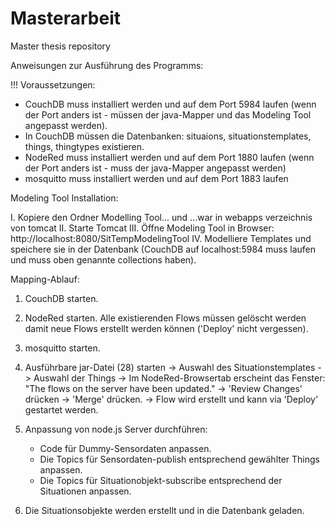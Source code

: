 # Masterarbeit
Master thesis repository

Anweisungen zur Ausführung des Programms:

!!! Voraussetzungen:

- CouchDB muss installiert werden und auf dem Port 5984 laufen (wenn der Port anders ist - müssen der java-Mapper und das Modeling Tool angepasst werden).
- In CouchDB müssen die Datenbanken: situaions, situationstemplates, things, thingtypes existieren.
- NodeRed muss installiert werden und auf dem Port 1880 laufen (wenn der Port anders ist - muss der java-Mapper angepasst werden)
- mosquitto muss installiert werden und auf dem Port 1883 laufen

Modeling Tool Installation:

I.   Kopiere den Ordner Modelling Tool...  und ...war in webapps verzeichnis von tomcat
II.  Starte Tomcat
III. Öffne Modeling Tool in Browser: http://localhost:8080/SitTempModelingTool
IV.  Modelliere Templates und speichere sie in der Datenbank (CouchDB auf localhost:5984 muss laufen und muss oben genannte collections haben).

Mapping-Ablauf:

1. CouchDB starten.

2. NodeRed starten. Alle existierenden Flows müssen gelöscht werden damit neue Flows erstellt werden können ('Deploy' nicht vergessen).

3. mosquitto starten.

4. Ausführbare jar-Datei (28) starten
	 -> Auswahl des Situationstemplates
	 -> Auswahl der Things
	 -> Im NodeRed-Browsertab erscheint das Fenster: "The flows on the server have been updated."
	 -> 'Review Changes' drücken
	 -> 'Merge' drücken.
	 -> Flow wird erstellt und kann via 'Deploy' gestartet werden. 

5. Anpassung von node.js Server durchführen:
	- Code für Dummy-Sensordaten anpassen.
	- Die Topics für Sensordaten-publish entsprechend gewählter Things anpassen.
	- Die Topics für Situationobjekt-subscribe entsprechend der Situationen anpassen.

6. Die Situationsobjekte werden erstellt und in die Datenbank geladen.


